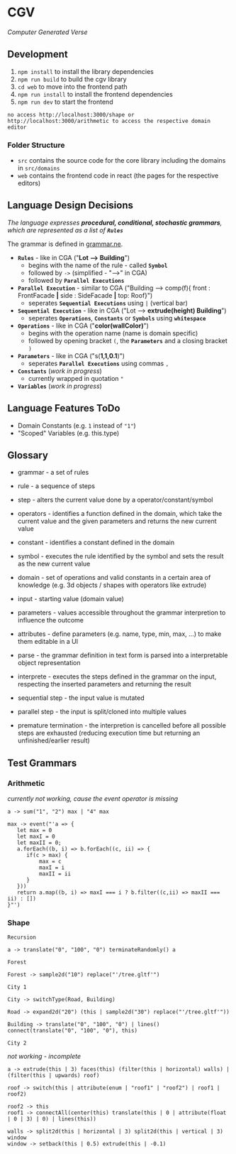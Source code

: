 # CGV

_Computer Generated Verse_

## Development

1. `npm install` to install the library dependencies
2. `npm run build` to build the cgv library
3. `cd web` to move into the frontend path
4. `npm run install` to install the frontend dependencies
5. `npm run dev` to start the frontend

`no access http://localhost:3000/shape or http://localhost:3000/arithmetic to access the respective domain editor`

### Folder Structure

* `src` contains the source code for the core library including the domains in `src/domains`
* `web` contains the frontend code in react (the pages for the respective editors)

## Language Design Decisions

*The language expresses **procedural, conditional, stochastic grammars**, which are represented as a list of **`Rules`***

The grammar is defined in [grammar.ne](./grammar.ne).

* **`Rules`** - like in CGA ("**Lot --> Building**")
   * begins with the name of the rule - called **`Symbol`**
   * followed by `->` (simplified - "-->" in CGA)
   * followed by **`Parallel Executions`**
* **`Parallel Execution`** - similar to CGA ("Building --> comp(f){ front : FrontFacade **|** side : SideFacade **|** top: Roof}")
   * seperates **`Sequential Executions`** using `|` (vertical bar)
* **`Sequential Execution`** - like in CGA ("Lot --> **extrude(height) Building**")
   * seperates **`Operations`**, **`Constants`** or **`Symbols`** using **`whitespace`**
* **`Operations`** - like in CGA ("**color(wallColor)**")
   * begins with the operation name (name is domain specific)
   * followed by opening bracket `(`, the **`Parameters`** and a closing bracket `)`
* **`Parameters`** - like in CGA ("s(**1,1,0.1**)")
   * seperates **`Parallel Executions`** using commas `,`
* **`Constants`** (*work in progress*)
   * currently wrapped in quotation `"`
* **`Variables`** (*work in progress*)

## Language Features ToDo

* Domain Constants (e.g. `1` instead of `"1"`)
* "Scoped" Variables (e.g. this.type)

## Glossary

-   grammar - a set of rules
-   rule - a sequence of steps
-   step - alters the current value done by a operator/constant/symbol
-   operators - identifies a function defined in the domain, which take the current value and the given parameters and returns the new current value
-   constant - identifies a constant defined in the domain
-   symbol - executes the rule identified by the symbol and sets the result as the new current value

-   domain - set of operations and valid constants in a certain area of knowledge (e.g. 3d objects / shapes with operators like extrude)

-   input - starting value (domain value)
-   parameters - values accessible throughout the grammar interpretion to influence the outcome
-   attributes - define parameters (e.g. name, type, min, max, ...) to make them editable in a UI

-   parse - the grammar definition in text form is parsed into a interpretable object representation
-   interprete - executes the steps defined in the grammar on the input, respecting the inserted parameters and returning the result

-   sequential step - the input value is mutated
-   parallel step - the input is split/cloned into multiple values

-   premature termination - the interpretion is cancelled before all possible steps are exhausted (reducing execution time but returning an unfinished/earlier result)

## Test Grammars

### Arithmetic

*currently not working, cause the event operator is missing*

```
a -> sum("1", "2") max | "4" max

max -> event("'a => {
   let max = 0
   let maxI = 0
   let maxII = 0;
   a.forEach((b, i) => b.forEach((c, ii) => {
      if(c > max) {
          max = c
          maxI = i
          maxII = ii
      }
   }))
   return a.map((b, i) => maxI === i ? b.filter((c,ii) => maxII === ii) : [])
}"')
```

### Shape

`Recursion`

```
a -> translate("0", "100", "0") terminateRandomly() a
```

`Forest`

```
Forest -> sample2d("10") replace("'/tree.gltf'")
```

`City 1`

```
City -> switchType(Road, Building)

Road -> expand2d("20") (this | sample2d("30") replace("'/tree.gltf'"))

Building -> translate("0", "100", "0") | lines() connect(translate("0", "100", "0"), this)
```

`City 2`

*not working - incomplete*

```
a -> extrude(this | 3) faces(this) (filter(this | horizontal) walls) | (filter(this | upwards) roof)

roof -> switch(this | attribute(enum | "roof1" | "roof2") | roof1 | roof2)

roof2 -> this
roof1 -> connectAll(center(this) translate(this | 0 | attribute(float | 0 | 3) | 0) | lines(this))

walls -> split2d(this | horizontal | 3) split2d(this | vertical | 3) window
window -> setback(this | 0.5) extrude(this | -0.1)
```
